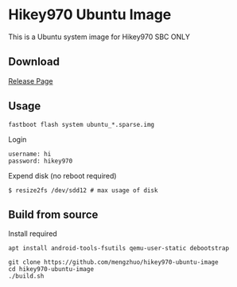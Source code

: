 # Hikey970 Ubuntu Image

This is a Ubuntu system image for Hikey970 SBC ONLY

## Download
[Release Page](https://github.com/mengzhuo/hikey970-ubuntu-image/releases)

## Usage

```
fastboot flash system ubuntu_*.sparse.img
```

Login

```
username: hi
password: hikey970
```

Expend disk (no reboot required)

```
$ resize2fs /dev/sdd12 # max usage of disk
```

## Build from source

Install required

```
apt install android-tools-fsutils qemu-user-static debootstrap
```

```
git clone https://github.com/mengzhuo/hikey970-ubuntu-image
cd hikey970-ubuntu-image
./build.sh

```
